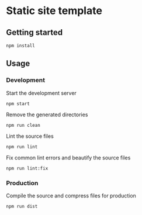 # Static site template

## Getting started
```
npm install
```

## Usage

### Development
Start the development server
```
npm start
```

Remove the generated directories
```
npm run clean
```

Lint the source files
```
npm run lint
```

Fix common lint errors and beautify the source files
```
npm run lint:fix
```

### Production
Compile the source and compress files for production
```
npm run dist
```
